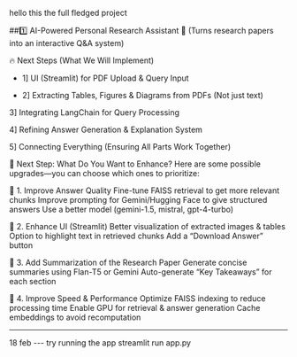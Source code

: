 hello this the full fledged project 

##1️⃣ AI-Powered Personal Research Assistant 🧠 (Turns research papers into an interactive Q&A system)

🔥 Next Steps (What We Will Implement)

- 1] UI (Streamlit) for PDF Upload & Query Input    

- 2] Extracting Tables, Figures & Diagrams from PDFs (Not just text)

3] Integrating LangChain for Query Processing

4] Refining Answer Generation & Explanation System

5] Connecting Everything (Ensuring All Parts Work Together)

📌 Next Step: What Do You Want to Enhance?
Here are some possible upgrades—you can choose which ones to prioritize:

🔹 1. Improve Answer Quality
Fine-tune FAISS retrieval to get more relevant chunks
Improve prompting for Gemini/Hugging Face to give structured answers
Use a better model (gemini-1.5, mistral, gpt-4-turbo)

🔹 2. Enhance UI (Streamlit)
Better visualization of extracted images & tables
Option to highlight text in retrieved chunks
Add a “Download Answer” button

🔹 3. Add Summarization of the Research Paper
Generate concise summaries using Flan-T5 or Gemini
Auto-generate “Key Takeaways” for each section

🔹 4. Improve Speed & Performance
Optimize FAISS indexing to reduce processing time
Enable GPU for retrieval & answer generation
Cache embeddings to avoid recomputation



-------------------------------------------------------------------

18 feb --- try running the app
streamlit run app.py 
